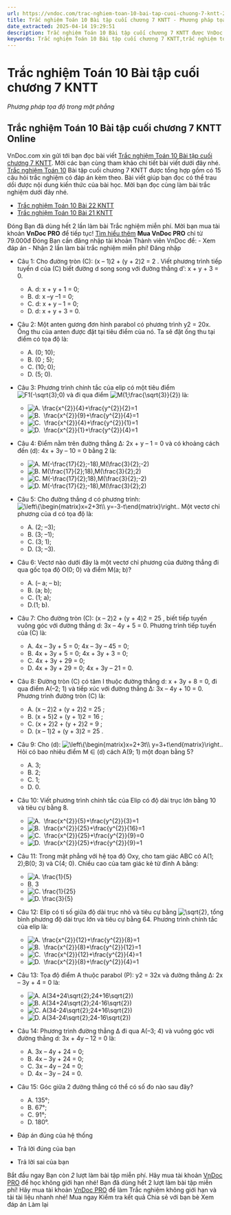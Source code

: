 ```yaml
---
url: https://vndoc.com/trac-nghiem-toan-10-bai-tap-cuoi-chuong-7-kntt-288535
title: Trắc nghiệm Toán 10 Bài tập cuối chương 7 KNTT - Phương pháp tọa độ trong mặt phẳng - VnDoc.com
date_extracted: 2025-04-14 19:29:51
description: Trắc nghiệm Toán 10 Bài tập cuối chương 7 KNTT được VnDoc.com tổng hợp và xin gửi tới bạn đọc cùng tham khảo.
keywords: Trắc nghiệm Toán 10 Bài tập cuối chương 7 KNTT,trắc nghiệm toán 10,trắc nghiệm toán 10 KNTT,toán 10,toán lớp 10,toán 10 KNTT,bài tập cuối chương 7,Trắc nghiệm Toán 10 Bài tập cuối chương 7 KNTT online,Phương pháp tọa độ trong mặt phẳng
---
```


# Trắc nghiệm Toán 10 Bài tập cuối chương 7 KNTT
 _Phương pháp tọa độ trong mặt phẳng_
## Trắc nghiệm Toán 10 Bài tập cuối chương 7 KNTT Online
VnDoc.com xin gửi tới bạn đọc bài viết [Trắc nghiệm Toán 10 Bài tập cuối chương 7 KNTT](<https://vndoc.com/trac-nghiem-toan-10-bai-tap-cuoi-chuong-7-kntt-288535>). Mời các bạn cùng tham khảo chi tiết bài viết dưới đây nhé.
[Trắc nghiệm Toán 10](<https://vndoc.com/test-mon-toan-lop10>) Bài tập cuối chương 7 KNTT được tổng hợp gồm có 15 câu hỏi trắc nghiệm có đáp án kèm theo. Bài viết giúp bạn đọc có thể trau dồi được nội dung kiến thức của bài học. Mời bạn đọc cùng làm bài trắc nghiệm dưới đây nhé.
  * [Trắc nghiệm Toán 10 Bài 22 KNTT](<https://vndoc.com/trac-nghiem-toan-10-bai-22-kntt-288528>)
  * [Trắc nghiệm Toán 10 Bài 21 KNTT](<https://vndoc.com/trac-nghiem-toan-10-bai-21-kntt-288521>)

Đóng
Bạn đã dùng hết 2 lần làm bài Trắc nghiệm miễn phí. Mời bạn mua tài khoản **VnDoc PRO** để tiếp tục\! [Tìm hiểu thêm](</pro>)
**Mua VnDoc PRO** chỉ từ 79.000đ
Đóng
Bạn cần đăng nhập tài khoản Thành viên VnDoc để:
\- Xem đáp án
\- Nhận 2 lần làm bài trắc nghiệm miễn phí\!
Đăng nhập 
  * Câu 1:
Cho đường tròn \(C\): \(x – 1\)2 \+ \(y + 2\)2 = 2 . Viết phương trình tiếp tuyến d của \(C\) biết đường d song song với đường thẳng d’: x + y + 3 = 0.
    * A. d: x + y + 1 = 0;
    * B. d: x –y –1 = 0;
    * C. d: x + y – 1 = 0;
    * D. d: x + y + 3 = 0.
  * Câu 2:
Một anten gương đơn hình parabol có phương trình y2 = 20x. Ống thu của anten được đặt tại tiêu điểm của nó. Ta sẽ đặt ống thu tại điểm có tọa độ là:
    * A. \(0; 10\);
    * B. \(0 ; 5\);
    * C. \(10; 0\);
    * D. \(5; 0\).
  * Câu 3:
Phương trình chính tắc của elip có một tiêu điểm ![F1\(-\\sqrt{3};0\)](https://tex.vdoc.vn?tex=F1\(-%5Csqrt%7B3%7D%3B0\)) và đi qua điểm ![M\(1;\\frac{\\sqrt{3}}{2}\)](https://tex.vdoc.vn?tex=M\(1%3B%5Cfrac%7B%5Csqrt%7B3%7D%7D%7B2%7D\)) là:
    * ![A. \\frac{x^{2}}{4}+\\frac{y^{2}}{2}=1](https://tex.vdoc.vn?tex=A.%20%5Cfrac%7Bx%5E%7B2%7D%7D%7B4%7D%2B%5Cfrac%7By%5E%7B2%7D%7D%7B2%7D%3D1)
    * ![B.  \\frac{x^{2}}{9}+\\frac{y^{2}}{4}=1](https://tex.vdoc.vn?tex=B.%C2%A0%20%5Cfrac%7Bx%5E%7B2%7D%7D%7B9%7D%2B%5Cfrac%7By%5E%7B2%7D%7D%7B4%7D%3D1)
    * ![C.  \\frac{x^{2}}{4}+\\frac{y^{2}}{1}=1](https://tex.vdoc.vn?tex=C.%C2%A0%20%5Cfrac%7Bx%5E%7B2%7D%7D%7B4%7D%2B%5Cfrac%7By%5E%7B2%7D%7D%7B1%7D%3D1)
    * ![D.  \\frac{x^{2}}{1}+\\frac{y^{2}}{4}=1](https://tex.vdoc.vn?tex=D.%C2%A0%20%5Cfrac%7Bx%5E%7B2%7D%7D%7B1%7D%2B%5Cfrac%7By%5E%7B2%7D%7D%7B4%7D%3D1)
  * Câu 4:
Điểm nằm trên đường thẳng ∆: 2x + y – 1 = 0 và có khoảng cách đến \(d\): 4x + 3y – 10 = 0 bằng 2 là:
    * ![A. M\(-\\frac{17}{2};-18\),M\(\\frac{3}{2};-2\)](https://tex.vdoc.vn?tex=A.%20M\(-%5Cfrac%7B17%7D%7B2%7D%3B-18\)%2CM\(%5Cfrac%7B3%7D%7B2%7D%3B-2\))
    * ![B. M\(\\frac{17}{2};18\),M\(\\frac{3}{2};2\)](https://tex.vdoc.vn?tex=B.%20M\(%5Cfrac%7B17%7D%7B2%7D%3B18\)%2CM\(%5Cfrac%7B3%7D%7B2%7D%3B2\))
    * ![C. M\(-\\frac{17}{2};18\),M\(\\frac{3}{2};-2\)](https://tex.vdoc.vn?tex=C.%20M\(-%5Cfrac%7B17%7D%7B2%7D%3B18\)%2CM\(%5Cfrac%7B3%7D%7B2%7D%3B-2\))
    * ![D. M\(-\\frac{17}{2};-18\),M\(\\frac{3}{2};2\)](https://tex.vdoc.vn?tex=D.%20M\(-%5Cfrac%7B17%7D%7B2%7D%3B-18\)%2CM\(%5Cfrac%7B3%7D%7B2%7D%3B2\))
  * Câu 5:
Cho đường thẳng d có phương trình:![\\left\\{\\begin{matrix}x=2+3t\\\\ y=-3-t\\end{matrix}\\right.](https://tex.vdoc.vn?tex=%5Cleft%5C%7B%5Cbegin%7Bmatrix%7Dx%3D2%2B3t%5C%5C%20y%3D-3-t%5Cend%7Bmatrix%7D%5Cright.). Một vectơ chỉ phương của d có tọa độ là:
    * A. \(2; –3\);
    * B. \(3; –1\);
    * C. \(3; 1\);
    * D. \(3; –3\).
  * Câu 6:
Vectơ nào dưới đây là một vectơ chỉ phương của đường thẳng đi qua gốc tọa độ O\(0; 0\) và điểm M\(a; b\)?
    * A. \(– a; – b\);
    * B. \(a; b\);
    * C. \(1; a\);
    * D.\(1; b\).
  * Câu 7:
Cho đường tròn \(C\): \(x – 2\)2 \+ \(y + 4\)2 = 25 , biết tiếp tuyến vuông góc với đường thẳng d: 3x – 4y + 5 = 0. Phương trình tiếp tuyến của \(C\) là:
    * A. 4x – 3y + 5 = 0; 4x – 3y – 45 = 0;
    * B. 4x + 3y + 5 = 0; 4x + 3y + 3 = 0;
    * C. 4x + 3y + 29 = 0;
    * D. 4x + 3y + 29 = 0; 4x + 3y – 21 = 0.
  * Câu 8:
Đường tròn \(C\) có tâm I thuộc đường thẳng d: x + 3y + 8 = 0, đi qua điểm A\(–2; 1\) và tiếp xúc với đường thẳng ∆: 3x – 4y + 10 = 0. Phương trình đường tròn \(C\) là:
    * A. \(x – 2\)2 \+ \(y + 2\)2 = 25 ;
    * B. \(x + 5\)2 \+ \(y + 1\)2 = 16 ;
    * C. \(x + 2\)2 \+ \(y + 2\)2 = 9 ;
    * D. \(x – 1\)2 \+ \(y + 3\)2 = 25 .
  * Câu 9:
Cho \(d\): ![\\left\\{\\begin{matrix}x=2+3t\\\\ y=3+t\\end{matrix}\\right.](https://tex.vdoc.vn?tex=%5Cleft%5C%7B%5Cbegin%7Bmatrix%7Dx%3D2%2B3t%5C%5C%20y%3D3%2Bt%5Cend%7Bmatrix%7D%5Cright.). Hỏi có bao nhiêu điểm M ∈ \(d\) cách A\(9; 1\) một đoạn bằng 5?
    * A. 3;
    * B. 2;
    * C. 1;
    * D. 0.
  * Câu 10:
Viết phương trình chính tắc của Elip có độ dài trục lớn bằng 10 và tiêu cự bằng 8.
    * ![A.  \\frac{x^{2}}{5}+\\frac{y^{2}}{3}=1](https://tex.vdoc.vn?tex=A.%C2%A0%20%5Cfrac%7Bx%5E%7B2%7D%7D%7B5%7D%2B%5Cfrac%7By%5E%7B2%7D%7D%7B3%7D%3D1)
    * ![B.  \\frac{x^{2}}{25}+\\frac{y^{2}}{16}=1](https://tex.vdoc.vn?tex=B.%C2%A0%20%5Cfrac%7Bx%5E%7B2%7D%7D%7B25%7D%2B%5Cfrac%7By%5E%7B2%7D%7D%7B16%7D%3D1)
    * ![C.  \\frac{x^{2}}{25}+\\frac{y^{2}}{9}=0](https://tex.vdoc.vn?tex=C.%C2%A0%20%5Cfrac%7Bx%5E%7B2%7D%7D%7B25%7D%2B%5Cfrac%7By%5E%7B2%7D%7D%7B9%7D%3D0)
    * ![D.  \\frac{x^{2}}{25}+\\frac{y^{2}}{9}=1](https://tex.vdoc.vn?tex=D.%C2%A0%20%5Cfrac%7Bx%5E%7B2%7D%7D%7B25%7D%2B%5Cfrac%7By%5E%7B2%7D%7D%7B9%7D%3D1)
  * Câu 11:
Trong mặt phẳng với hệ tọa độ Oxy, cho tam giác ABC có A\(1; 2\);B\(0; 3\) và C\(4; 0\). Chiều cao của tam giác kẻ từ đỉnh A bằng:
    * ![A. \\frac{1}{5}](https://tex.vdoc.vn?tex=A.%20%5Cfrac%7B1%7D%7B5%7D)
    * B. 3
    * ![C. \\frac{1}{25}](https://tex.vdoc.vn?tex=C.%20%5Cfrac%7B1%7D%7B25%7D)
    * ![D. \\frac{3}{5}](https://tex.vdoc.vn?tex=D.%20%5Cfrac%7B3%7D%7B5%7D)
  * Câu 12:
Elip có tỉ số giữa độ dài trục nhỏ và tiêu cự bằng ![\\sqrt{2}](https://tex.vdoc.vn?tex=%5Csqrt%7B2%7D), tổng bình phương độ dài trục lớn và tiêu cự bằng 64. Phương trình chính tắc của elip là:
    * ![A. \\frac{x^{2}}{12}+\\frac{y^{2}}{8}=1](https://tex.vdoc.vn?tex=A.%20%5Cfrac%7Bx%5E%7B2%7D%7D%7B12%7D%2B%5Cfrac%7By%5E%7B2%7D%7D%7B8%7D%3D1)
    * ![B.  \\frac{x^{2}}{8}+\\frac{y^{2}}{12}=1](https://tex.vdoc.vn?tex=B.%C2%A0%20%5Cfrac%7Bx%5E%7B2%7D%7D%7B8%7D%2B%5Cfrac%7By%5E%7B2%7D%7D%7B12%7D%3D1)
    * ![C.  \\frac{x^{2}}{12}+\\frac{y^{2}}{4}=1](https://tex.vdoc.vn?tex=C.%C2%A0%20%5Cfrac%7Bx%5E%7B2%7D%7D%7B12%7D%2B%5Cfrac%7By%5E%7B2%7D%7D%7B4%7D%3D1)
    * ![D.  \\frac{x^{2}}{8}+\\frac{y^{2}}{4}=1](https://tex.vdoc.vn?tex=D.%C2%A0%20%5Cfrac%7Bx%5E%7B2%7D%7D%7B8%7D%2B%5Cfrac%7By%5E%7B2%7D%7D%7B4%7D%3D1)
  * Câu 13:
Tọa độ điểm A thuộc parabol \(P\): y2 = 32x và đường thẳng ∆: 2x – 3y + 4 = 0 là:
    * ![A. A\(34+24\\sqrt{2};24+16\\sqrt{2}\)](https://tex.vdoc.vn?tex=A.%20A\(34%2B24%5Csqrt%7B2%7D%3B24%2B16%5Csqrt%7B2%7D\))
    * ![B. A\(34+24\\sqrt{2};24-16\\sqrt{2}\)](https://tex.vdoc.vn?tex=B.%20A\(34%2B24%5Csqrt%7B2%7D%3B24-16%5Csqrt%7B2%7D\))
    * ![C. A\(34-24\\sqrt{2};24+16\\sqrt{2}\)](https://tex.vdoc.vn?tex=C.%20A\(34-24%5Csqrt%7B2%7D%3B24%2B16%5Csqrt%7B2%7D\))
    * ![D. A\(34-24\\sqrt{2};24-16\\sqrt{2}\)](https://tex.vdoc.vn?tex=D.%20A\(34-24%5Csqrt%7B2%7D%3B24-16%5Csqrt%7B2%7D\))
  * Câu 14:
Phương trình đường thẳng ∆ đi qua A\(–3; 4\) và vuông góc với đường thẳng d: 3x + 4y – 12 = 0 là:
    * A. 3x – 4y + 24 = 0;
    * B. 4x – 3y + 24 = 0;
    * C. 3x – 4y – 24 = 0;
    * D. 4x – 3y – 24 = 0.
  * Câu 15:
Góc giữa 2 đường thẳng có thể có số đo nào sau đây?
    * A. 135°;
    * B. 67°;
    * C. 91°;
    * D. 180°.

  * Đáp án đúng của hệ thống
  * Trả lời đúng của bạn
  * Trả lời sai của bạn

Bắt đầu ngay
Bạn còn _2_ lượt làm bài tập miễn phí. Hãy mua tài khoản [VnDoc PRO](</pro>) để học không giới hạn nhé\!  Bạn đã dùng hết 2 lượt làm bài tập miễn phí\! Hãy mua tài khoản [VnDoc PRO](</pro>) để làm Trắc nghiệm không giới hạn và tải tài liệu nhanh nhé\!  Mua ngay
Kiểm tra kết quả Chia sẻ với bạn bè Xem đáp án Làm lại
